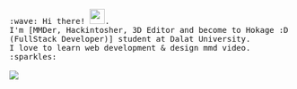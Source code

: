 <p>
  <samp>
    :wave: Hi there! <img src="https://user-images.githubusercontent.com/5679180/79618120-0daffb80-80be-11ea-819e-d2b0fa904d07.gif" width="27px">.
    <br> I'm [MMDer, Hackintosher, 3D Editor and become to Hokage :D (FullStack Developer)] student at Dalat University.
    <br>I love to learn web development & design mmd video. :sparkles:<br>
  </samp><br/>
  <img src="https://github-readme-stats.vercel.app/api?username=quoctrung163&show_icons=true">
</p>
